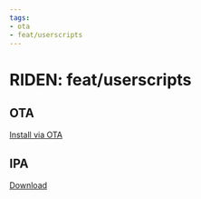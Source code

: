 ```yaml
---
tags: 
- ota
- feat/userscripts
---
```


# RIDEN: feat/userscripts

## OTA

[Install via OTA](itms-services://?action=download-manifest&url=https://ridenui.github.io/mobileapp/ota/feat/userscripts/ota_manifest.plist)

## IPA

[Download](https://ridenui.github.io/mobileapp/ota/feat/userscripts/RIDEN.ipa)